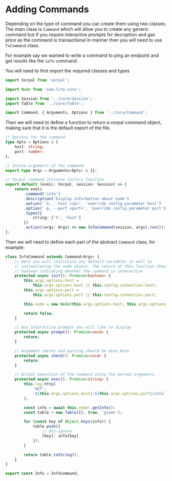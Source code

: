 # Adding Commands

Depending on the type of command you can create them using two classes. The main class is `Command` which will allow you to create any generic command but if you require interactive prompts for decryption and gas price as the command is transactional in manner then you will need to use `TxCommand` class.

For example say we wanted to write a command to ping an endpoint and get results like the `info` command.

You will need to first import the required classes and types

```typescript
import Vorpal from 'vorpal';

import Node from 'evm-lite-core';

import Session from '../core/Session';
import Table from '../core/Table';

import Command, { Arguments, Options } from '../core/Command';
```

Then we will need to define a function to return a vorpal command object, making sure that it is the default export of the file.

```typescript
// Options for the command
type Opts = Options & {
	host: string;
	port: number;
};

// Inline arguments of the command
export type Args = Arguments<Opts> & {};

// Vorpal command instance factory function
export default (evmlc: Vorpal, session: Session) => {
	return evmlc
		.command('info')
		.description('Display information about node')
		.option('-h, --host <ip>', 'override config parameter host')
		.option('-p, --port <port>', 'override config parameter port')
		.types({
			string: ['h', 'host']
		})
		.action((args: Args) => new InfoCommand(session, args).run());
};
```

Then we will need to define each part of the abstract `Command` class, for example:

```typescript
class InfoCommand extends Command<Args> {
	// Here you will initialize any default variables as well as
	// instantiating the node object. The return of this function should be a
	// boolean indicating whether the command is interactive
	protected async init(): Promise<boolean> {
		this.args.options.host =
			this.args.options.host || this.config.connection.host;
		this.args.options.port =
			this.args.options.port || this.config.connection.port;

		this.node = new Node(this.args.options.host, this.args.options.port);

		return false;
	}

	// Any interactive prompts you will like to display
	protected async prompt(): Promise<void> {
		return;
	}

	// Argument checks and parsing should be done here
	protected async check(): Promise<void> {
		return;
	}

	// Actual execution of the command using the parsed arguments
	protected async exec(): Promise<string> {
		this.log.http(
			'GET',
			`${this.args.options.host}:${this.args.options.port}/info`
		);

		const info = await this.node!.getInfo();
		const table = new Table([], true, 'green');

		for (const key of Object.keys(info)) {
			table.push({
				// @ts-ignore
				[key]: info[key]
			});
		}

		return table.toString();
	}
}

export const Info = InfoCommand;
```
